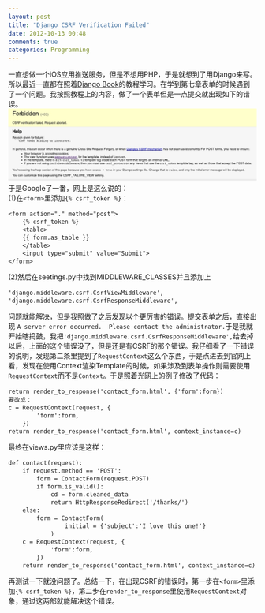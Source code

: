 ```yaml
---
layout: post
title: "Django CSRF Verification Failed"
date: 2012-10-13 00:48
comments: true
categories: Programming
---  
```

一直想做一个iOS应用推送服务，但是不想用PHP，于是就想到了用Django来写。所以最近一直都在照着[Django Book](http://www.djangobook.com/)的教程学习。在学到第七章表单的时候遇到了一个问题。我按照教程上的内容，做了一个表单但是一点提交就出现如下的错误。  
![](../images/django/error.jpg)  
于是Google了一番，网上是这么说的：  
(1)在`<form>`里添加`{% csrf_token %}`：
	
	<form action="." method="post">
		{% csrf_token %}
		<table>
		{{ form.as_table }}
		</table>
		<input type="submit" value="Submit">
	</form>
(2)然后在seetings.py中找到MIDDLEWARE_CLASSES并且添加上  
	
	'django.middleware.csrf.CsrfViewMiddleware',
    'django.middleware.csrf.CsrfResponseMiddleware',
问题就能解决，但是我照做了之后发现以个更厉害的错误。提交表单之后，直接出现  `A server error occurred.  Please contact the administrator.`于是我就开始瞎捣鼓，我把`'django.middleware.csrf.CsrfResponseMiddleware',`给去掉以后，上面的这个错误没了，但是还是有CSRF的那个错误。我仔细看了一下错误的说明，发现第二条里提到了`RequestContext`这么个东西，于是点进去到官网上看，发现在使用Context渲染Template的时候，如果涉及到表单操作则需要使用`RequestContext`而不是`Context`。于是照着光网上的例子修改了代码：  
	
	return render_to_response('contact_form.html', {'form':form})
	要改成：
	c = RequestContext(request, {
            'form':form,
        })
    return render_to_response('contact_form.html', context_instance=c)
最终在views.py里应该是这样：
	
	def contact(request):
    	if request.method == 'POST':
        	form = ContactForm(request.POST)
        	if form.is_valid():
            	cd = form.cleaned_data
            	return HttpResponseRedirect('/thanks/')
    	else:
        	form = ContactForm(
                	initial = {'subject':'I love this one!'}
            	)
    	c = RequestContext(request, {
            	'form':form,
        	})
    	return render_to_response('contact_form.html', context_instance=c)
再测试一下就没问题了。总结一下，在出现CSRF的错误时，第一步在`<form>`里添加`{% csrf_token %}`，第二步在`render_to_response`里使用`RequestContext`对象，通过这两部就能解决这个错误。
